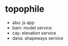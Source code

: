 topophile
=========
- abu: js app
- bam: model service
- cay: elevation service
- dana: shapeways service
